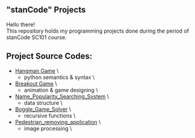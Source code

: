## "stanCode" Projects
Hello there!\
This repository holds my programming projects done during the period of stanCode SC101 course.

## Project Source Codes:
- [Hangman Game](https://drive.google.com/file/d/1AtkL8MnjFDd_Kg6vYiNn3Lh41Ml2rjRy/view?usp=sharing) \
  - python semantics & syntax \
- [Breakout Game](https://drive.google.com/file/d/1Ej5yWa62DE9ItMnI4mwxOW8IjC1IFnni/view?usp=sharing) \
  - animation & game designing \
- [Name_Popularity_Searching_System](https://drive.google.com/file/d/15njGxR2sIMNQ4ClMTGww27taTkEDm9o7/view?usp=sharing) \
  - data structure \
- [Boggle_Game_Solver](https://drive.google.com/file/d/1y3Mi3RNpH-a5lXaZVvDFWRkMl6iIQafA/view?usp=sharing) \
  - recursive functions \
- [Pedestrian_removing_application](https://drive.google.com/file/d/1BMOBX9Eb5QkP5gfB4GcUWVEbEOaWmAhI/view?usp=sharing) \
  - image processing \
